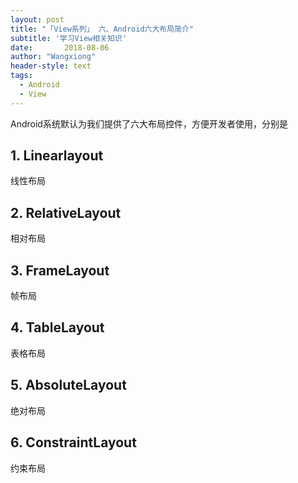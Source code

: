 ```yaml
---
layout: post
title: "「View系列」 六、Android六大布局简介"
subtitle: '学习View相关知识'
date:       2018-08-06
author: "Wangxiong"
header-style: text
tags:
  - Android
  - View
---
```


Android系统默认为我们提供了六大布局控件，方便开发者使用，分别是

## 1. Linearlayout 

线性布局

## 2. RelativeLayout 

相对布局

## 3. FrameLayout

帧布局

## 4. TableLayout 

表格布局

## 5. AbsoluteLayout

绝对布局

## 6. ConstraintLayout 

约束布局